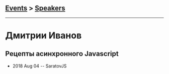 ## [Events](../README.md) > [Speakers](../speakers.md)
---

# Дмитрии Иванов

## Рецепты асинхронного Javascript
- 2018 Aug 04 -- SaratovJS    
